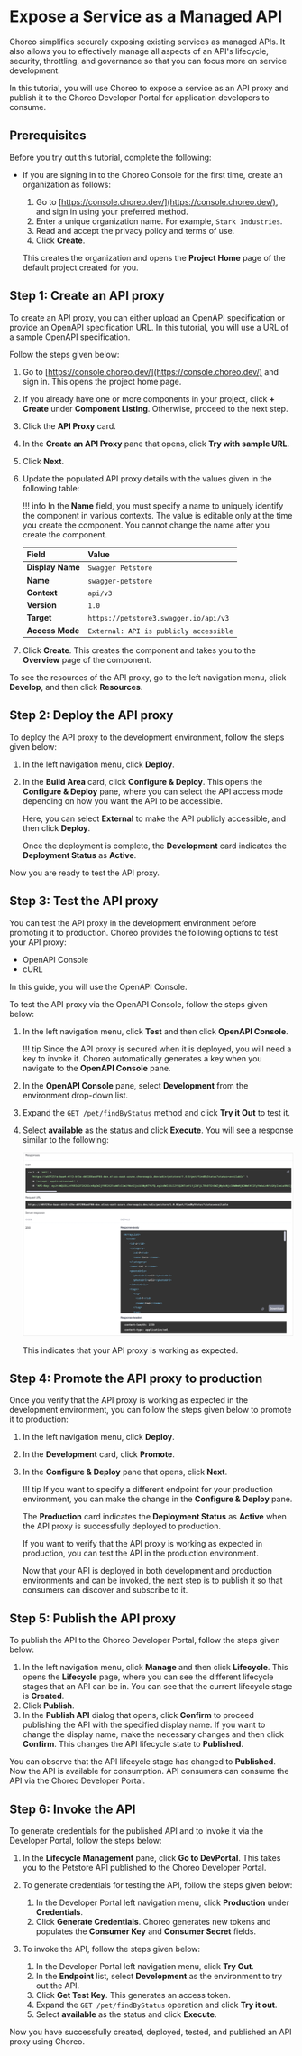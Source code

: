 # Expose a Service as a Managed API

Choreo simplifies securely exposing existing services as managed APIs. It also allows you to effectively manage all aspects of an API's lifecycle, security, throttling, and governance so that you can focus more on service development. 

In this tutorial, you will use Choreo to expose a service as an API proxy and publish it to the Choreo Developer Portal for application developers to consume.

## Prerequisites

Before you try out this tutorial, complete the following:

- If you are signing in to the Choreo Console for the first time, create an organization as follows:

    1. Go to [https://console.choreo.dev/](https://console.choreo.dev/), and sign in using your preferred method.
    2. Enter a unique organization name. For example, `Stark Industries`.
    3. Read and accept the privacy policy and terms of use.
    4. Click **Create**.

    This creates the organization and opens the **Project Home** page of the default project created for you.


## Step 1: Create an API proxy

To create an API proxy, you can either upload an OpenAPI specification or provide an OpenAPI specification URL. In this tutorial, you will use a URL of a sample OpenAPI specification. 

Follow the steps given below:

1. Go to [https://console.choreo.dev/](https://console.choreo.dev/) and sign in. This opens the project home page.
2. If you already have one or more components in your project, click **+ Create** under **Component Listing**. Otherwise, proceed to the next step.
3. Click the **API Proxy** card.
4. In the **Create an API Proxy** pane that opens, click **Try with sample URL**.
5. Click **Next**.
6. Update the populated API proxy details with the values given in the following table:
    
    !!! info
         In the **Name** field, you must specify a name to uniquely identify the component in various contexts. The value is editable only at the time you create the component. You cannot change the name after you create the component. 

    |  **Field**       | **Value**                                   |
    |------------------|---------------------------------------------|
    | **Display Name** | `Swagger Petstore`                          |
    | **Name**         | `swagger-petstore`                          |
    | **Context**      | `api/v3`                                    |
    | **Version**      | `1.0`                                       |
    | **Target**       | `https://petstore3.swagger.io/api/v3`       |
    | **Access Mode**  | `External: API is publicly accessible`      |

7. Click **Create**. This creates the component and takes you to the **Overview** page of the component. 

To see the resources of the API proxy, go to the left navigation menu, click **Develop**, and then click **Resources**.

## Step 2: Deploy the API proxy

To deploy the API proxy to the development environment, follow the steps given below:

1. In the left navigation menu, click **Deploy**.
2. In the **Build Area** card, click **Configure & Deploy**. This opens the **Configure & Deploy** pane, where you can select the API access mode depending on how you want the API to be accessible. 

     Here, you can select **External** to make the API publicly accessible, and then click **Deploy**. 
     
     Once the deployment is complete, the **Development** card indicates the **Deployment Status** as **Active**.

Now you are ready to test the API proxy.

## Step 3: Test the API proxy

You can test the API proxy in the development environment before promoting it to production. Choreo provides the following options to test your API proxy:
- OpenAPI Console
- cURL

In this guide, you will use the OpenAPI Console.

To test the API proxy via the OpenAPI Console, follow the steps given below:

1. In the left navigation menu, click **Test** and then click **OpenAPI Console**.

    !!! tip
          Since the API proxy is secured when it is deployed, you will need a key to invoke it. Choreo automatically generates a key when you navigate to the **OpenAPI Console** pane.

2. In the **OpenAPI Console** pane, select **Development** from the environment drop-down list.   
3. Expand the `GET /pet/findByStatus` method and click **Try it Out** to test it.
4. Select **available** as the status and click **Execute**. You will see a response similar to the following:

    ![API proxy response](../assets/img/tutorials/api-proxy-response.png)

   This indicates that your API proxy is working as expected.

## Step 4: Promote the API proxy to production

Once you verify that the API proxy is working as expected in the development environment, you can follow the steps given below to promote it to production:

1. In the left navigation menu, click **Deploy**.
2. In the **Development** card, click **Promote**.
3. In the **Configure & Deploy** pane that opens, click **Next**.

    !!! tip
          If you want to specify a different endpoint for your production environment, you can make the change in the **Configure & Deploy** pane.

   The **Production** card indicates the **Deployment Status** as **Active** when the API proxy is successfully deployed to production.

   If you want to verify that the API proxy is working as expected in production, you can test the API in the production environment.

   Now that your API is deployed in both development and production environments and can be invoked, the next step is to publish it so that consumers can discover and subscribe to it.

## Step 5: Publish the API proxy

To publish the API to the Choreo Developer Portal, follow the steps given below:

1. In the left navigation menu, click **Manage** and then click **Lifecycle**. This opens the **Lifecycle** page, where you can see the different lifecycle stages that an API can be in. You can see that the current lifecycle stage is **Created**.
2. Click **Publish**.
3. In the **Publish API** dialog that opens, click **Confirm** to proceed publishing the API with the specified display name. If you want to change the display name, make the necessary changes and then click **Confirm**. This changes the API lifecycle state to **Published**.
 
You can observe that the API lifecycle stage has changed to **Published**. Now the API is available for consumption. API consumers can consume the API via the Choreo Developer Portal.


## Step 6: Invoke the API 

To generate credentials for the published API and to invoke it via the Developer Portal, follow the steps below:

1. In the **Lifecycle Management** pane, click **Go to DevPortal**. This takes you to the Petstore API published to the Choreo Developer Portal.

2. To generate credentials for testing the API, follow the steps given below:

    1. In the Developer Portal left navigation menu, click **Production** under **Credentials**.
    2. Click **Generate Credentials**. Choreo generates new tokens and populates the **Consumer Key** and **Consumer Secret** fields.

3. To invoke the API, follow the steps given below:

    1. In the Developer Portal left navigation menu, click **Try Out**.
    2. In the **Endpoint** list, select **Development** as the environment to try out the API.
    3. Click **Get Test Key**. This generates an access token.
    4. Expand the `GET /pet/findByStatus` operation and click **Try it out**.
    5. Select **available** as the status and click **Execute**.

Now you have successfully created, deployed, tested, and published an API proxy using Choreo.
